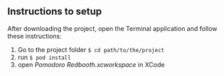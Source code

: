 ## Instructions to setup
After downloading the project, open the Terminal application and follow these instructions:
1. Go to the project folder `$ cd path/to/the/project`
2. run `$ pod install`
3. open _Pomodoro Redbooth.xcworkspace_ in XCode

